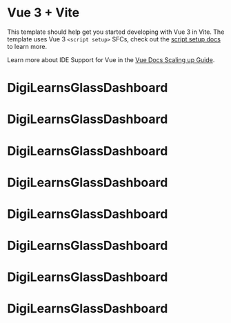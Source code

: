 # Vue 3 + Vite

This template should help get you started developing with Vue 3 in Vite. The template uses Vue 3 `<script setup>` SFCs, check out the [script setup docs](https://v3.vuejs.org/api/sfc-script-setup.html#sfc-script-setup) to learn more.

Learn more about IDE Support for Vue in the [Vue Docs Scaling up Guide](https://vuejs.org/guide/scaling-up/tooling.html#ide-support).
# DigiLearnsGlassDashboard
# DigiLearnsGlassDashboard
# DigiLearnsGlassDashboard
# DigiLearnsGlassDashboard
# DigiLearnsGlassDashboard
# DigiLearnsGlassDashboard
# DigiLearnsGlassDashboard
# DigiLearnsGlassDashboard
